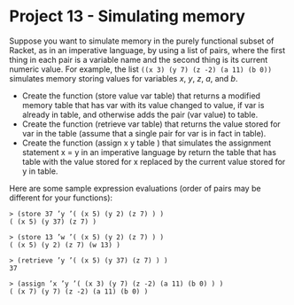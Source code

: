 # Project 13 - Simulating memory

Suppose you want to simulate memory in the purely functional subset of Racket, as in an imperative language, by using a list of pairs, where the first thing in each pair is a variable name and the second thing is its current numeric value. For example, the list  ```((x 3) (y 7) (z -2) (a 11) (b 0))``` simulates memory storing values for variables *x*, *y*, *z*, *a*, and *b*.

- Create the function (store value var table) that returns a modified memory table that has var with its value changed to value, if var is already in table, and otherwise adds the pair (var value) to table.
- Create the function (retrieve var table) that returns the value stored for var in the table (assume that a single pair for var is in fact in table).
- Create the function (assign x y table ) that simulates the assignment statement x = y in an imperative language by return the table that has table with the value stored for x replaced by the current value stored for y in table.

Here are some sample expression evaluations (order of pairs may be different for your functions):
```console
> (store 37 ’y ’( (x 5) (y 2) (z 7) ) )
( (x 5) (y 37) (z 7) )
```
```console
> (store 13 ’w ’( (x 5) (y 2) (z 7) ) )
( (x 5) (y 2) (z 7) (w 13) )
```
```console
> (retrieve ’y ’( (x 5) (y 37) (z 7) ) )
37
```
```console
> (assign ’x ’y ’( (x 3) (y 7) (z -2) (a 11) (b 0) ) )
( (x 7) (y 7) (z -2) (a 11) (b 0) )
```
